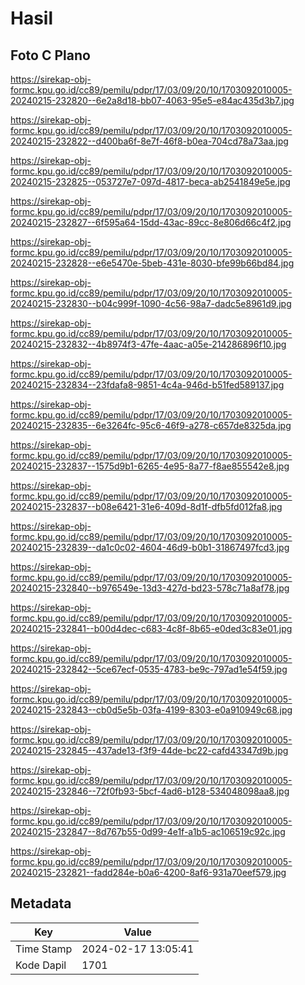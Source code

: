# Hasil

## Foto C Plano

https://sirekap-obj-formc.kpu.go.id/cc89/pemilu/pdpr/17/03/09/20/10/1703092010005-20240215-232820--6e2a8d18-bb07-4063-95e5-e84ac435d3b7.jpg

https://sirekap-obj-formc.kpu.go.id/cc89/pemilu/pdpr/17/03/09/20/10/1703092010005-20240215-232822--d400ba6f-8e7f-46f8-b0ea-704cd78a73aa.jpg

https://sirekap-obj-formc.kpu.go.id/cc89/pemilu/pdpr/17/03/09/20/10/1703092010005-20240215-232825--053727e7-097d-4817-beca-ab2541849e5e.jpg

https://sirekap-obj-formc.kpu.go.id/cc89/pemilu/pdpr/17/03/09/20/10/1703092010005-20240215-232827--6f595a64-15dd-43ac-89cc-8e806d66c4f2.jpg

https://sirekap-obj-formc.kpu.go.id/cc89/pemilu/pdpr/17/03/09/20/10/1703092010005-20240215-232828--e6e5470e-5beb-431e-8030-bfe99b66bd84.jpg

https://sirekap-obj-formc.kpu.go.id/cc89/pemilu/pdpr/17/03/09/20/10/1703092010005-20240215-232830--b04c999f-1090-4c56-98a7-dadc5e8961d9.jpg

https://sirekap-obj-formc.kpu.go.id/cc89/pemilu/pdpr/17/03/09/20/10/1703092010005-20240215-232832--4b8974f3-47fe-4aac-a05e-214286896f10.jpg

https://sirekap-obj-formc.kpu.go.id/cc89/pemilu/pdpr/17/03/09/20/10/1703092010005-20240215-232834--23fdafa8-9851-4c4a-946d-b51fed589137.jpg

https://sirekap-obj-formc.kpu.go.id/cc89/pemilu/pdpr/17/03/09/20/10/1703092010005-20240215-232835--6e3264fc-95c6-46f9-a278-c657de8325da.jpg

https://sirekap-obj-formc.kpu.go.id/cc89/pemilu/pdpr/17/03/09/20/10/1703092010005-20240215-232837--1575d9b1-6265-4e95-8a77-f8ae855542e8.jpg

https://sirekap-obj-formc.kpu.go.id/cc89/pemilu/pdpr/17/03/09/20/10/1703092010005-20240215-232837--b08e6421-31e6-409d-8d1f-dfb5fd012fa8.jpg

https://sirekap-obj-formc.kpu.go.id/cc89/pemilu/pdpr/17/03/09/20/10/1703092010005-20240215-232839--da1c0c02-4604-46d9-b0b1-31867497fcd3.jpg

https://sirekap-obj-formc.kpu.go.id/cc89/pemilu/pdpr/17/03/09/20/10/1703092010005-20240215-232840--b976549e-13d3-427d-bd23-578c71a8af78.jpg

https://sirekap-obj-formc.kpu.go.id/cc89/pemilu/pdpr/17/03/09/20/10/1703092010005-20240215-232841--b00d4dec-c683-4c8f-8b65-e0ded3c83e01.jpg

https://sirekap-obj-formc.kpu.go.id/cc89/pemilu/pdpr/17/03/09/20/10/1703092010005-20240215-232842--5ce67ecf-0535-4783-be9c-797ad1e54f59.jpg

https://sirekap-obj-formc.kpu.go.id/cc89/pemilu/pdpr/17/03/09/20/10/1703092010005-20240215-232843--cb0d5e5b-03fa-4199-8303-e0a910949c68.jpg

https://sirekap-obj-formc.kpu.go.id/cc89/pemilu/pdpr/17/03/09/20/10/1703092010005-20240215-232845--437ade13-f3f9-44de-bc22-cafd43347d9b.jpg

https://sirekap-obj-formc.kpu.go.id/cc89/pemilu/pdpr/17/03/09/20/10/1703092010005-20240215-232846--72f0fb93-5bcf-4ad6-b128-534048098aa8.jpg

https://sirekap-obj-formc.kpu.go.id/cc89/pemilu/pdpr/17/03/09/20/10/1703092010005-20240215-232847--8d767b55-0d99-4e1f-a1b5-ac106519c92c.jpg

https://sirekap-obj-formc.kpu.go.id/cc89/pemilu/pdpr/17/03/09/20/10/1703092010005-20240215-232821--fadd284e-b0a6-4200-8af6-931a70eef579.jpg


## Metadata

| Key        | Value               |
| ---------- | ------------------- |
| Time Stamp | 2024-02-17 13:05:41 |
| Kode Dapil | 1701                |



